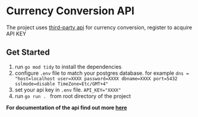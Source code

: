 # Currency Conversion API

The project uses [third-party api](https://freecurrencyapi.com/) for currency conversion, register to acquire API KEY

## Get Started

1. run  `go mod tidy` to install the dependencies
2. configure `.env` file to match your postgres database. for
   example `dns = "host=localhost user=XXXX password=XXXX dbname=XXXX port=5432 sslmode=disable TimeZone=Etc/GMT+4"`
3. set your api key in `.env` file. `API_KEY="XXXX"`
4. run `go run . ` from root directory of the project

**For documentation of the api find out more [here](https://documenter.getpostman.com/view/22433649/2sA3QpBDCe)**